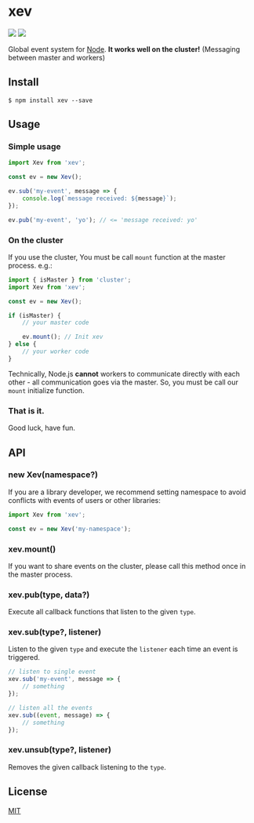 xev
================================================================

[![][npm-badge]][npm-link]
[![][mit-badge]][mit]

Global event system for [Node](https://github.com/nodejs/node).
**It works well on the cluster!** (Messaging between master and workers)

Install
----------------------------------------------------------------
``` shell
$ npm install xev --save
```

Usage
----------------------------------------------------------------
### Simple usage
``` javascript
import Xev from 'xev';

const ev = new Xev();

ev.sub('my-event', message => {
	console.log(`message received: ${message}`);
});

ev.pub('my-event', 'yo'); // <= 'message received: yo'
```

### On the cluster
If you use the cluster, You must be call `mount` function at the master process. e.g.:
``` javascript
import { isMaster } from 'cluster';
import Xev from 'xev';

const ev = new Xev();

if (isMaster) {
	// your master code

	ev.mount(); // Init xev
} else {
	// your worker code
}
```
Technically, Node.js **cannot** workers to communicate directly
with each other - all communication goes via the master.
So, you must be call our `mount` initialize function.

### That is it.
Good luck, have fun.

API
----------------------------------------------------------------
### new Xev(namespace?)
If you are a library developer, we recommend setting namespace
to avoid conflicts with events of users or other libraries:
``` javascript
import Xev from 'xev';

const ev = new Xev('my-namespace');
```

### xev.mount()
If you want to share events on the cluster, please call this method once in the master process.

### xev.pub(type, data?)
Execute all callback functions that listen to the given `type`.

### xev.sub(type?, listener)
Listen to the given `type` and execute the `listener` each time an event is triggered.
``` javascript
// listen to single event
xev.sub('my-event', message => {
	// something
});

// listen all the events
xev.sub((event, message) => {
	// something
});
```

### xev.unsub(type?, listener)
Removes the given callback listening to the `type`.

License
----------------------------------------------------------------
[MIT](LICENSE)

[npm-link]:        https://www.npmjs.com/package/xev
[npm-badge]:       https://img.shields.io/npm/v/xev.svg?style=flat-square
[mit]:             http://opensource.org/licenses/MIT
[mit-badge]:       https://img.shields.io/badge/license-MIT-444444.svg?style=flat-square

